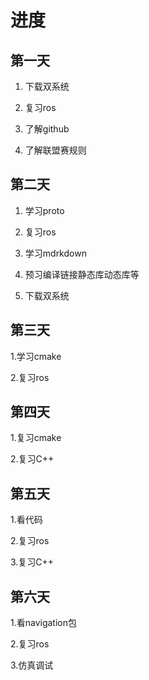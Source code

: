 # 进度
##  第一天

 1. 下载双系统
    
 2. 复习ros
    
 3. 了解github
   
 4. 了解联盟赛规则
 
 ##  第二天
 
 1. 学习proto
    
 2. 复习ros
 
 3. 学习mdrkdown
   
 4. 预习编译链接静态库动态库等

 5. 下载双系统

 ##  第三天

 1.学习cmake
 
 2.复习ros
 
 ##  第四天 
 
 1.复习cmake

 2.复习C++

 ##  第五天

 1.看代码

 2.复习ros

 3.复习C++

 ##  第六天

 1.看navigation包

 2.复习ros

 3.仿真调试
